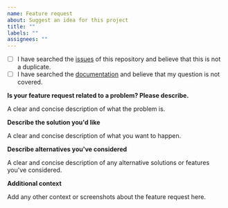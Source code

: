 ```yaml
---
name: Feature request
about: Suggest an idea for this project
title: ""
labels: ""
assignees: ""
---
```


- [ ] I have searched the [issues](https://github.com/volopivoshenko/poetry-dotenv/issues) of this repository and believe
  that this is not a duplicate.
- [ ] I have searched the [documentation](https://poetry-dotenv.readthedocs.io/en/latest) and believe that
  my question is
  not covered.

**Is your feature request related to a problem? Please describe.**

A clear and concise description of what the problem is.

**Describe the solution you'd like**

A clear and concise description of what you want to happen.

**Describe alternatives you've considered**

A clear and concise description of any alternative solutions or features you've considered.

**Additional context**

Add any other context or screenshots about the feature request here.
